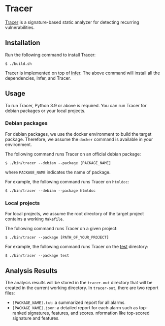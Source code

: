# Tracer
[Tracer](https://prosys.kaist.ac.kr/tracer/) is a signature-based static analyzer for detecting recurring vulnerabilities.

## Installation
Run the following command to install Tracer:
```
$ ./build.sh
```
Tracer is implemented on top of [Infer](https://github.com/prosyslab/tracer-infer/tree/master).
The above command will install all the dependencies, Infer, and Tracer.

## Usage

To run Tracer, Python 3.9 or above is required.
You can run Tracer for debian packages or your local projects.

### Debian packages

For debian packages, we use the docker environment to build the target package.
Therefore, we assume the `docker` command is available in your environment.

The following command runs Tracer on an official debian package: 
```
$ ./bin/tracer --debian --package [PACKAGE_NAME]
```
where `PACKAGE_NAME` indicates the name of package.


For example, the following command runs Tracer on `htmldoc`:
```
$ ./bin/tracer --debian --package htmldoc
```

### Local projects
For local projects, we assume the root directory of the target project contains a working `Makefile`.

The following command runs Tracer on a given project:
```
$ ./bin/tracer --package [PATH_OF_YOUR_PROJECT]
```

For example, the following command runs Tracer on the [test](test) directory:
```
$ ./bin/tracer --package test
```

## Analysis Results
The analysis results will be stored in the `tracer-out` directory that will be created in the current working directory.
In `tracer-out`, there are two report files:
- `[PACKAGE_NAME].txt`: a summarized report for all alarms.
- `[PACKAGE_NAME].json`: a detailed report for each alarm such as top-ranked signatures, features, and scores.
nformation like top-scored signature and features.
